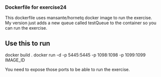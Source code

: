 ### Dockerfile for exercise24
This dockerfile uses mansante/hornetq docker image to run the exercise.
My version just adds a new queue called testQueue to the container so you can run the exercise.

## Use this to run
docker build .
docker run -d -p 5445:5445 -p 1098:1098 -p 1099:1099 IMAGE_ID

You need to expose those ports to be able to run the exercise.

